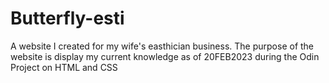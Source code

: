 # Butterfly-esti
A website I created for my wife's easthician business.
The purpose of the website is display my current knowledge as of 20FEB2023 during the Odin Project on HTML and CSS
